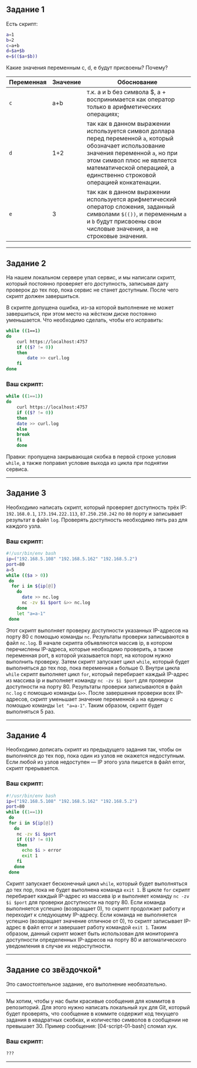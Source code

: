## Задание 1

Есть скрипт:

```bash
a=1
b=2
c=a+b
d=$a+$b
e=$(($a+$b))
```

Какие значения переменным c, d, e будут присвоены? Почему?

| Переменная  | Значение | Обоснование |
| ------------- | ------------- | ------------- |
| `c`  |  a+b | т.к. a и b без символа $, а + воспринимается как оператор только в арифметических операциях; |
| `d`  | 1+2  | так как в данном выражении используется символ доллара перед переменной `a`, который обозначает использование значения переменной `a`, но при этом символ плюс не является математической операцией, а единственно строковой операцией конкатенации.  |
| `e`  | 3 | так как в данном выражении используется арифметический оператор сложения, заданный символами `$(())`, и переменным `a` и `b` будут присвоены свои числовые значения, а не строковые значения. |

----

## Задание 2

На нашем локальном сервере упал сервис, и мы написали скрипт, который постоянно проверяет его доступность, записывая дату проверок до тех пор, пока сервис не станет доступным. После чего скрипт должен завершиться. 

В скрипте допущена ошибка, из-за которой выполнение не может завершиться, при этом место на жёстком диске постоянно уменьшается. Что необходимо сделать, чтобы его исправить:

```bash
while ((1==1)
do
	curl https://localhost:4757
	if (($? != 0))
	then
		date >> curl.log
	fi
done
```

### Ваш скрипт:

```bash
while ((1==1))
do
	curl https://localhost:4757
	if (($? != 0))
	then
	date >> curl.log
	else
	break
	fi
	done
```
Правки: пропущена закрывающая скобка в первой строке условия `while`, а также поправил условие выхода из цикла при поднятии сервиса.

---

## Задание 3

Необходимо написать скрипт, который проверяет доступность трёх IP: `192.168.0.1`, `173.194.222.113`, `87.250.250.242` по `80` порту и записывает результат в файл `log`. Проверять доступность необходимо пять раз для каждого узла.

### Ваш скрипт:

```bash
#!/usr/bin/env bash
ip=("192.168.5.108" "192.168.5.162" "192.168.5.2")
port=80
a=5
while (($a > 0))
 do
  for i in ${ip[@]}
    do
      date >> nc.log
      nc -zv $i $port &>> nc.log
    done
    let "a=a-1"
 done

```

Этот скрипт выполняет проверку доступности указанных IP-адресов на порту 80 с помощью команды `nc`. Результаты проверки записываются в файл `nc.log`. В начале скрипта объявляются массив ip, в котором перечислены IP-адреса, которые необходимо проверить, а также переменная port, в которой указывается порт, на котором нужно выполнить проверку. Затем скрипт запускает цикл `while`, который будет выполняться до тех пор, пока переменная `a` больше 0. Внутри цикла `while` скрипт выполняет цикл `for`, который перебирает каждый IP-адрес из массива ip и выполняет команду `nc -zv $i $port` для проверки доступности на порту 80. Результаты проверки записываются в файл `nc.log` с помощью команды `&>>`. После завершения проверки всех IP-адресов, скрипт уменьшает значение переменной `a` на единицу с помощью команды `let "a=a-1"`. Таким образом, скрипт будет выполняться 5 раз.

---
## Задание 4

Необходимо дописать скрипт из предыдущего задания так, чтобы он выполнялся до тех пор, пока один из узлов не окажется недоступным. Если любой из узлов недоступен — IP этого узла пишется в файл error, скрипт прерывается.

### Ваш скрипт:

```bash
#!/usr/bin/env bash
ip=("192.168.5.108" "192.168.5.162" "192.168.5.2")
port=80
while ((1==1))
 do
 for i in ${ip[@]}
   do
    nc -zv $i $port
    if (($? != 0))
    then
      echo $i > error
      exit 1
    fi
   done
 done
```
Скрипт запускает бесконечный цикл `while`, который будет выполняться до тех пор, пока не будет выполнена команда `exit 1`. В цикле `for` скрипт перебирает каждый IP-адрес из массива ip и выполняет команду `nc -zv $i $port` для проверки доступности на порту 80. Если команда выполняется успешно (возвращает 0), то скрипт продолжает работу и переходит к следующему IP-адресу. Если команда не выполняется успешно (возвращает значение отличное от 0), то скрипт записывает IP-адрес в файл error и завершает работу командой `exit 1`. Таким образом, данный скрипт может быть использован для мониторинга доступности определенных IP-адресов на порту 80 и автоматического уведомления в случае их недоступности.

---

## Задание со звёздочкой* 

Это самостоятельное задание, его выполнение необязательно.
____

Мы хотим, чтобы у нас были красивые сообщения для коммитов в репозиторий. Для этого нужно написать локальный хук для Git, который будет проверять, что сообщение в коммите содержит код текущего задания в квадратных скобках, и количество символов в сообщении не превышает 30. Пример сообщения: \[04-script-01-bash\] сломал хук.

### Ваш скрипт:

```bash
???
```

----

